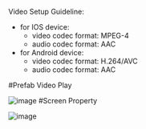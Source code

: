 Video Setup Guideline: 
 - for IOS device:
	+ video codec format: MPEG-4
	+ audio codec format: AAC
 - for Android device:
	+ video codec format: H.264/AVC
	+ audio codec format: AAC

#Prefab Video Play

![image](https://github.com/DuyMaiBui/video/assets/103514604/ae1c3bba-2bdc-4083-91f8-5466549ee23e)
#Screen Property

![image](https://github.com/DuyMaiBui/video/assets/103514604/33c2fcae-28d8-4b34-a4a8-18bd9040464b)
